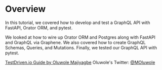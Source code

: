 # Overview

In this tutorial, we covered how to develop and test a GraphQL API with FastAPI, Orator ORM, and pytest.

We looked at how to wire up Orator ORM and Postgres along with FastAPI and GraphQL via Graphene. We also covered how to create GraphQL Schemas, Queries, and Mutations. Finally, we tested our GraphQL API with pytest.

[TestDriven.io Guide by Oluwole Majiyagbe](https://testdriven.io/blog/fastapi-graphql/)
Oluwole's Twitter: [@MOluwole](https://twitter.com/moluwole)
